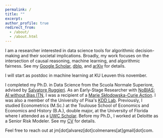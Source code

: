 ```yaml
---
permalink: /
title: ""
excerpt:
author_profile: true
redirect_from: 
  - /about/
  - /about.html
---
```


I am a researcher interested in data science tools for algorithmic decision-making and their societal implications. Broadly, my work focuses on the intersection of causal reasoning, machine learning, and algorithmic fairness. See my [Google Scholar](https://scholar.google.com/citations?hl=en&view_op=list_works&gmla=AJsN-F4flRnyZl09a2Q8S4L8ySoeG4CMpCfYBDwXEUNYEHYVENmZOn2P_-xzO8QxNhaCetZlL4nNTOvPu5NCqS0LpIMuUuUtPPpDL2_yeO8J-z23TTxdWns&user=otFhtYMAAAAJ), [dblp](https://dblp.org/pid/59/6703-2.html), and [arXiv](https://arxiv.org/search/cs?query=0000-0001-9412-9013&searchtype=orcid&abstracts=show&order=-announced_date_first&size=100) for details.

I will start as postdoc in machine learning at KU Leuven this november.

<!--
I am currently a postoc in machine learning at KU Leuven this November, working with [Jesse Davies](https://people.cs.kuleuven.be/~jesse.davis/), [Wouter Verbeke](https://ai.kuleuven.be/members/00054694), and [Jente Van Belle](https://ai.kuleuven.be/members/00146184).
-->

I completed my Ph.D. in Data Science from the Scuola Normale Superiore, advised by [Salvatore Ruggieri](http://pages.di.unipi.it/ruggieri/). As an Early-Stage Researcher with [NoBIAS: AI without Bias ITN](https://nobias-project.eu/), I was a recipient of a [Marie Skłodowska-Curie Action](https://marie-sklodowska-curie-actions.ec.europa.eu/). I was also a member of the University of Pisa's [KDD Lab](https://kdd.isti.cnr.it/). Previously, I studied Econometrics (M.Sc.) at the Toulouse School of Economics and Economics and History (B.A.), double major, at the University of Florida where I attended as a [UWC Scholar](https://www.davisuwcscholars.org/). Before my Ph.D., I worked at Deloitte as a Senior Risk Modeler. See my [CV](/files/AlvarezJoseCV.pdf) for details.

Feel free to reach out at jm[dot]alvarez[dot]colmenares[at]gmail[dot]com.
